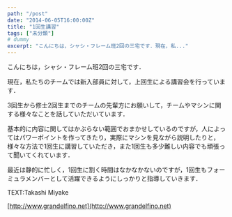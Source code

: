 ```yaml
---
path: "/post"
date: "2014-06-05T16:00:00Z"
title: "1回生講習"
tags: ["未分類"]
# dummy
excerpt: "こんにちは，シャシ・フレーム班2回の三宅です．現在，私..."
---
```




[](05-1.jpg)

こんにちは，シャシ・フレーム班2回の三宅です．

現在，私たちのチームでは新入部員に対して，上回生による講習会を行っています．

3回生から修士2回生までのチームの先輩方にお願いして，チームやマシンに関する様々なことを話していただいています．

基本的に内容に関してはかぶらない範囲でおまかせしているのですが，人によってはパワーポイントを作ってきたり，実際にマシンを見ながら説明したりと，様々な方法で1回生に講習していただき，また1回生も多少難しい内容でも頑張って聞いてくれています．

最近は静的に忙しく，1回生に割く時間はなかなかないのですが，1回生もフォーミュラメンバーとして活躍できるようにしっかりと指導していきます．

TEXT:Takashi Miyake

[http://www.grandelfino.net](http://www.grandelfino.net)

